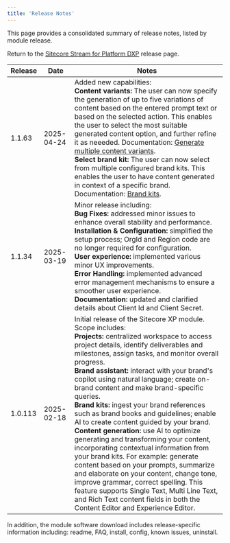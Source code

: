 ```yaml
---
title: 'Release Notes'
---
```


This page provides a consolidated summary of release notes, listed by module release.

Return to the [Sitecore Stream for Platform DXP](/downloads/Sitecore_Stream_for_Platform_DXP) release page.

| Release | Date | Notes |
| --- | --- | --- |
| 1.1.63 | 2025-04-24 | Added new capabilities:<br/>**Content variants:** The user can now specify the generation of up to five variations of content based on the entered prompt text or based on the selected action. This enables the user to select the most suitable generated content option, and further refine it as neeeded. Documentation: [Generate multiple content variants](https://doc.sitecore.com/xp/en/users/latest/sitecore-experience-platform/ai-assisted-content-generation.html#generate-multiple-content-variants).<br/>**Select brand kit:** The user can now select from multiple configured brand kits. This enables the user to have content generated in context of a specific brand. Documentation: [Brand kits](https://doc.sitecore.com/xp/en/users/104/sitecore-experience-platform/ai-in-experience-platform.html#brand-kits). |
| 1.1.34 | 2025-03-19 | Minor release including:<br/>**Bug Fixes:** addressed minor issues to enhance overall stability and performance.<br/>**Installation & Configuration:** simplified the setup process; OrgId and Region code are no longer required for configuration.<br/>**User experience:** implemented various minor UX improvements.<br/>**Error Handling:** implemented advanced error management mechanisms to ensure a smoother user experience.<br/>**Documentation:** updated and clarified details about Client Id and Client Secret. |
| 1.0.113 | 2025-02-18 | Initial release of the Sitecore XP module. Scope includes:<br/>**Projects:** centralized workspace to access project details, identify deliverables and milestones, assign tasks, and monitor overall progress.<br/>**Brand assistant:** interact with your brand's copilot using natural language; create on-brand content and make brand-specific queries.<br/>**Brand kits:** ingest your brand references such as brand books and guidelines; enable AI to create content guided by your brand.<br/>**Content generation:** use AI to optimize generating and transforming your content, incorporating contextual information from your brand kits. For example: generate content based on your prompts, summarize and elaborate on your content, change tone, improve grammar, correct spelling. This feature supports Single Text, Multi Line Text, and Rich Text content fields in both the Content Editor and Experience Editor. |

In addition, the module software download includes release-specific information including: readme, FAQ, install, config, known issues, uninstall.